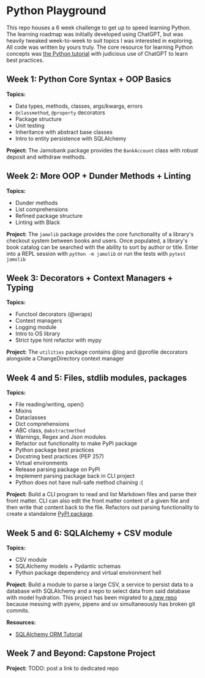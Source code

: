 # Python Playground

This repo houses a 6 week challenge to get up to speed learning Python.
The learning roadmap was initially developed using ChatGPT, but was heavily tweaked week-to-week
to suit topics I was interested in exploring. All code was written by yours truly.
The core resource for learning Python concepts was [the Python tutorial](https://docs.python.org/3/tutorial/index.html)
with judicious use of ChatGPT to learn best practices.


## Week 1: Python Core Syntax + OOP Basics

**Topics:**
- Data types, methods, classes, args/kwargs, errors
- `@classmethod`, `@property` decorators
- Package structure
- Unit testing
- Inheritance with abstract base classes
- Intro to entity persistence with SQLAlchemy

**Project:**
The Jamobank package provides the `BankAccount` class with robust deposit and withdraw methods.

## Week 2: More OOP + Dunder Methods + Linting

**Topics:**
- Dunder methods
- List comprehensions
- Refined package structure
- Linting with Black

**Project:**
The `jamolib` package provides the core functionality of a library's checkout system between books and users.
Once populated, a library's book catalog can be searched with the ability to sort by author or title.
Enter into a REPL session with `python -m jamolib` or run the tests with `pytest jamolib`

## Week 3: Decorators + Context Managers + Typing

**Topics:**
- Functool decorators (@wraps)
- Context managers
- Logging module
- Intro to OS library
- Strict type hint refactor with mypy

**Project:**
The `utilities` package contains @log and @profile decorators alongside a ChangeDirectory context manager

## Week 4 and 5: Files, stdlib modules, packages

**Topics:**
- File reading/writing, open()
- Mixins
- Dataclasses
- Dict comprehensions
- ABC class, `@abstractmethod`
- Warnings, Regex and Json modules
- Refactor out functionality to make PyPI package
- Python package best practices
- Docstring best practices (PEP 257)
- Virtual environments
- Release parsing package on PyPI
- Implement parsing package back in CLI project
- Python does not have null-safe method chaining :(

**Project:**
Build a CLI program to read and list Markdown files and parse their front matter. CLI can also edit the front matter
content of a given file and then write that content back to the file. Refactors out parsing functionality to create a standalone
[PyPI package](https://github.com/jamogriff/markup-front-matter-parser).

## Week 5 and 6: SQLAlchemy + CSV module

**Topics:**
- CSV module
- SQLAlchemy models + Pydantic schemas
- Python package dependency and virtual environment hell

**Project:**
Build a module to parse a large CSV, a service to persist data to a database with SQLAlchemy
and a repo to select data from said database with model hydration. This project has been migrated to
[a new repo](https://github.com/jamogriff/narababy-export-analyzer) because messing with pyenv, pipenv and uv
simultaneously has broken git commits.

**Resources:**
- [SQLAlchemy ORM Tutorial](https://docs.sqlalchemy.org/en/20/orm/quickstart.html)

## Week 7 and Beyond: Capstone Project

**Project:**
TODO: post a link to dedicated repo
